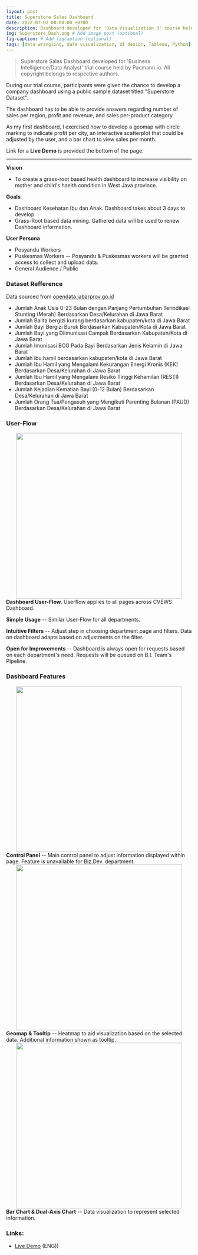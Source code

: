```yaml
---
layout: post
title: Superstore Sales Dashboard
date: 2022-07-02 00:00:00 +0700
description: Dashboard developed for 'Data Visualization 3' course held by Pacmann.io. All copyright belongs to respective authors. # Add post description (optional)
img: Superstore_Dash.png # Add image post (optional)
fig-caption: # Add figcaption (optional)
tags: [data wrangling, data visualization, UI design, Tableau, Python] # add tag
---
```

>Superstore Sales Dashboard developed for 'Business Intelligence/Data Analyst' trial course held by Pacmann.io. All copyright belongs to respective authors.

During our trial course, participants were given the chance to develop a company dashboard using a public sample dataset titled "Superstore Dataset".

The dashboard has to be able to provide answers regarding number of sales per region, profit and revenue, and sales per-product category.

As my first dashboard, I exercised how to develop a geomap with circle marking to indicate profit per city, an interactive scatterplot that could be adjusted by the user, and a bar chart to view sales per month.

Link for a <strong>Live Demo</strong> is provided the bottom of the page.

<hr>

<strong>Vision</strong>
* To create a grass-root based health dashboard to increase visibility on mother and child's haelth condition in West Java province.

<strong>Goals</strong>
* Dashboard Kesehatan Ibu dan Anak. Dashboard takes about 3 days to develop.
* Grass-Root based data mining. Gathered data will be used to renew Dashboard information.

<strong>User Persona</strong>
* Posyandu Workers
* Puskesmas Workers -- Posyandu & Puskesmas workers will be granted access to collect and upload data.
* General Audience / Public

### Dataset Refference
Data sourced from <a href="opendata.jabarprov.go.id">opendata.jabarprov.go.id</a    >
* Jumlah Anak Usia 0-23 Bulan dengan Panjang Pertumbuhan Terindikasi Stunting (Merah) Berdasarkan Desa/Kelurahan di Jawa Barat
* Jumlah Balita bergizi kurang berdasarkan kabupaten/kota di Jawa Barat
* Jumlah Bayi Bergizi Buruk Berdasarkan Kabupaten/Kota di Jawa Barat
* Jumlah Bayi yang Diimunisasi Campak Berdasarkan Kabupaten/Kota di Jawa Barat
* Jumlah Imunisasi BCG Pada Bayi Berdasarkan Jenis Kelamin di Jawa Barat
* Jumlah ibu hamil berdasarkan kabupaten/kota di Jawa Barat
* Jumlah Ibu Hamil yang Mengalami Kekurangan Energi Kronis (KEK) Berdasarkan Desa/Kelurahan di Jawa Barat
* Jumlah Ibu Hamil yang Mengalami Resiko Tinggi Kehamilan (RESTI) Berdasarkan Desa/Kelurahan di Jawa Barat
* Jumlah Kejadian Kematian Bayi (0-12 Bulan) Berdasarkan Desa/Kelurahan di Jawa Barat
* Jumlah Orang Tua/Pengasuh yang Mengikuti Parenting Bulanan (PAUD) Berdasarkan Desa/Kelurahan di Jawa Barat

### User-Flow
<img src="{{site.baseurl}}/assets/img/*.png" width="450" height="auto" style="display: block; margin-left: auto; margin-right: auto;"/>
<strong> Dashboard User-Flow.</strong> Userflow applies to all pages across CVEWS Dashboard.

<strong>Simple Usage</strong> -- Similar User-Flow for all departments.

<strong>Intuitive Filters</strong> -- Adjust step in choosing department page and filters. Data on dashboard adapts based on adjustments on the filter.

<strong>Open for Improvements</strong> -- Dashboard is always open for requests based on each department's need. Requests will be queued on B.I. Team's Pipeline.

### Dashboard Features
<img src="{{site.baseurl}}/assets/img/*.png" width="450" height="auto" style="display: block; margin-left: auto; margin-right: auto;"/>
<strong>Control Panel</strong> -- Main control panel to adjust information displayed within page. Feature is unavailable for Biz.Dev. department.

<img src="{{site.baseurl}}/assets/img/*.png" width="450" height="auto" style="display: block; margin-left: auto; margin-right: auto;"/>
<strong>Geomap & Tooltip</strong> -- Heatmap to aid visualization based on the selected data. Additional information shown as tooltip.

<img src="{{site.baseurl}}/assets/img/*.png" width="450" height="auto" style="display: block; margin-left: auto; margin-right: auto;"/>
<strong>Bar Chart & Dual-Axis Chart</strong> -- Data visualization to represent selected information.

### Links:
* <a href="https://public.tableau.com/app/profile/larasati.prabowo/viz/larasati-gygK-dataviz-3/SuperstoreDashboard">Live Demo</a> (ENG))
